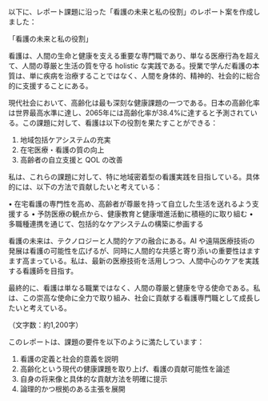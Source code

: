 以下に、レポート課題に沿った「看護の未来と私の役割」のレポート案を作成しました：

「看護の未来と私の役割」

看護は、人間の生命と健康を支える重要な専門職であり、単なる医療行為を超えて、人間の尊厳と生活の質を守る holistic な実践である。授業で学んだ看護の本質は、単に疾病を治療することではなく、人間を身体的、精神的、社会的に総合的に支援することにある。

現代社会において、高齢化は最も深刻な健康課題の一つである。日本の高齢化率は世界最高水準に達し、2065年には高齢化率が38.4%に達すると予測されている。この課題に対して、看護は以下の役割を果たすことができる：

1. 地域包括ケアシステムの充実
2. 在宅医療・看護の質の向上
3. 高齢者の自立支援と QOL の改善

私は、これらの課題に対して、特に地域密着型の看護実践を目指している。具体的には、以下の方法で貢献したいと考えている：

• 在宅看護の専門性を高め、高齢者が尊厳を持って自立した生活を送れるよう支援する
• 予防医療の観点から、健康教育と健康増進活動に積極的に取り組む
• 多職種連携を通じて、包括的なケアシステムの構築に参画する

看護の未来は、テクノロジーと人間的ケアの融合にある。AI や遠隔医療技術の発展は看護の可能性を広げるが、同時に人間的な共感と寄り添いの重要性はますます高まっている。私は、最新の医療技術を活用しつつ、人間中心のケアを実践する看護師を目指す。

最終的に、看護は単なる職業ではなく、人間の尊厳と健康を守る使命である。私は、この崇高な使命に全力で取り組み、社会に貢献する看護専門職として成長したいと考えている。

（文字数：約1,200字）

このレポートは、課題の要件を以下のように満たしています：

1. 看護の定義と社会的意義を説明
2. 高齢化という現代の健康課題を取り上げ、看護の貢献可能性を論述
3. 自身の将来像と具体的な貢献方法を明確に提示
4. 論理的かつ根拠のある主張を展開